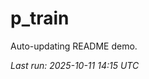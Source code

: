 # p_train

Auto-updating README demo.

<!--START_SECTION:status-->
_Last run: 2025-10-11 14:15 UTC_
<!--END_SECTION:status-->


































































































































































































































































































































































































































































































































































































































































































































































































































































































































































































































































































































































































































